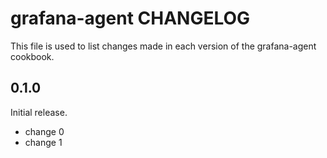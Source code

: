 # grafana-agent CHANGELOG

This file is used to list changes made in each version of the grafana-agent cookbook.

## 0.1.0

Initial release.

- change 0
- change 1
